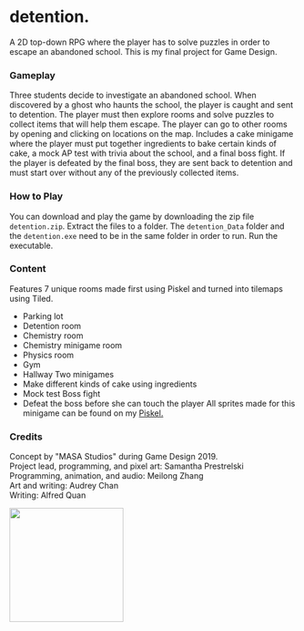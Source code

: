 # detention.
A 2D top-down RPG where the player has to solve puzzles in order to escape an abandoned school. 
This is my final project for Game Design.

### Gameplay
Three students decide to investigate an abandoned school. When discovered by a ghost who haunts the school, the player is caught and sent to detention. The player must then explore rooms and solve puzzles to collect items that will help them escape. The player can go to other rooms by opening and clicking on locations on the map. Includes a cake minigame where the player must put together ingredients to bake certain kinds of cake, a mock AP test with trivia about the school, and a final boss fight. If the player is defeated by the final boss, they are sent back to detention and must start over without any of the previously collected items.

### How to Play
You can download and play the game by downloading the zip file <code>detention.zip</code>. Extract the files to a folder. The <code>detention_Data</code> folder and the <code>detention.exe</code> need to be in the same folder in order to run. Run the executable.

### Content
Features 7 unique rooms made first using Piskel and turned into tilemaps using Tiled. <br>
- Parking lot
- Detention room
- Chemistry room
- Chemistry minigame room
- Physics room
- Gym
- Hallway
Two minigames <br>
- Make different kinds of cake using ingredients
- Mock test
Boss fight <br>
- Defeat the boss before she can touch the player
All sprites made for this minigame can be found on my [Piskel.](https://www.piskelapp.com/user/5742736389439488/public)

### Credits
Concept by "MASA Studios" during Game Design 2019. <br>
Project lead, programming, and pixel art: Samantha Prestrelski<br>
Programming, animation, and audio: Meilong Zhang<br>
Art and writing: Audrey Chan<br>
Writing: Alfred Quan<br>

<img src="https://raw.githubusercontent.com/SamP923/Video-Game_detention/master/Images/MASA-logo.png" width="200">